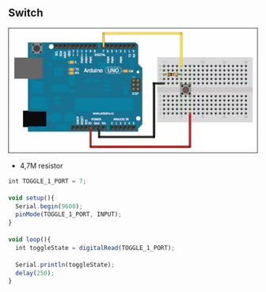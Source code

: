 ## Switch

![wiring](res/Arduino-RF-sensor-switch_bb.jpg?raw=true "Wiring Switch")

* 4,7M resistor

```js
int TOGGLE_1_PORT = 7;

void setup(){
  Serial.begin(9600);
  pinMode(TOGGLE_1_PORT, INPUT); 
}

void loop(){
  int toggleState = digitalRead(TOGGLE_1_PORT);

  Serial.println(toggleState);
  delay(250); 
}
```